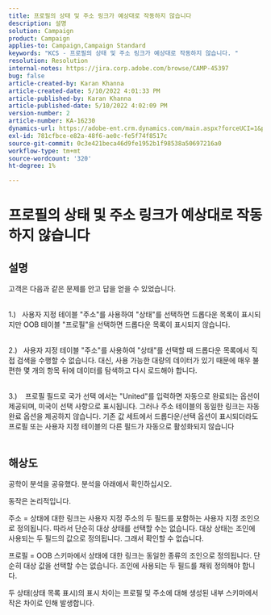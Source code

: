 ```yaml
---
title: 프로필의 상태 및 주소 링크가 예상대로 작동하지 않습니다
description: 설명
solution: Campaign
product: Campaign
applies-to: Campaign,Campaign Standard
keywords: "KCS - 프로필의 상태 및 주소 링크가 예상대로 작동하지 않습니다. "
resolution: Resolution
internal-notes: https://jira.corp.adobe.com/browse/CAMP-45397
bug: false
article-created-by: Karan Khanna
article-created-date: 5/10/2022 4:01:33 PM
article-published-by: Karan Khanna
article-published-date: 5/10/2022 4:02:09 PM
version-number: 2
article-number: KA-16230
dynamics-url: https://adobe-ent.crm.dynamics.com/main.aspx?forceUCI=1&pagetype=entityrecord&etn=knowledgearticle&id=9e133b72-7ad0-ec11-a7b5-00224809c556
exl-id: 781cfbce-e82a-48f6-ae0c-fe5f74f8517c
source-git-commit: 0c3e421beca46d9fe1952b1f98538a50697216a0
workflow-type: tm+mt
source-wordcount: '320'
ht-degree: 1%

---
```


# 프로필의 상태 및 주소 링크가 예상대로 작동하지 않습니다

## 설명

고객은 다음과 같은 문제를 안고 답을 얻을 수 있었습니다.

<br>1.)   사용자 지정 테이블 &quot;주소&quot;를 사용하여 &quot;상태&quot;를 선택하면 드롭다운 목록이 표시되지만 OOB 테이블 &quot;프로필&quot;을 선택하면 드롭다운 목록이 표시되지 않습니다.

<br>2.)   사용자 지정 테이블 &quot;주소&quot;를 사용하여 &quot;상태&quot;를 선택할 때 드롭다운 목록에서 직접 검색을 수행할 수 없습니다. 대신, 사용 가능한 대량의 데이터가 있기 때문에 매우 불편한 몇 개의 항목 뒤에 데이터를 탐색하고 다시 로드해야 합니다.

<br>3.)    프로필 필드로 국가 선택 에서는 &quot;United&quot;를 입력하면 자동으로 완료되는 옵션이 제공되며, 미국이 선택 사항으로 표시됩니다. 그러나 주소 테이블의 동일한 링크는 자동 완료 옵션을 제공하지 않습니다. 기존 값 세트에서 드롭다운/선택 옵션이 표시되더라도 프로필 또는 사용자 지정 테이블의 다른 필드가 자동으로 활성화되지 않습니다<br><br>

## 해상도


공학이 분석을 공유했다. 분석을 아래에서 확인하십시오.

동작은 논리적입니다.

주소 = 상태에 대한 링크는 사용자 지정 주소의 두 필드를 포함하는 사용자 지정 조인으로 정의됩니다.
따라서 단순히 대상 상태를 선택할 수는 없습니다.
대상 상태는 조인에 사용되는 두 필드의 값으로 정의됩니다. 그래서 확인할 수 없습니다.

프로필 = OOB 스키마에서 상태에 대한 링크는 동일한 종류의 조인으로 정의됩니다.
단순히 대상 값을 선택할 수는 없습니다. 조인에 사용되는 두 필드를 채워 정의해야 합니다.

두 상태(상태 목록 표시)의 표시 차이는 프로필 및 주소에 대해 생성된 내부 스키마에서 작은 차이로 인해 발생합니다.
